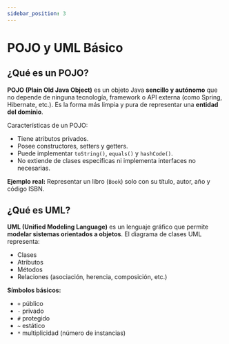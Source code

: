 ```yaml
---
sidebar_position: 3
---
```


# POJO y UML Básico

## ¿Qué es un POJO?

**POJO (Plain Old Java Object)** es un objeto Java **sencillo y autónomo** que no depende de ninguna tecnología, framework o API externa (como Spring, Hibernate, etc.). Es la forma más limpia y pura de representar una **entidad del dominio**.

Características de un POJO:

- Tiene atributos privados.
- Posee constructores, setters y getters.
- Puede implementar `toString()`, `equals()` y `hashCode()`.
- No extiende de clases específicas ni implementa interfaces no necesarias.

**Ejemplo real:** Representar un libro (`Book`) solo con su título, autor, año y código ISBN.

## ¿Qué es UML?

**UML (Unified Modeling Language)** es un lenguaje gráfico que permite **modelar sistemas orientados a objetos**. El diagrama de clases UML representa:

- Clases
- Atributos
- Métodos
- Relaciones (asociación, herencia, composición, etc.)

**Símbolos básicos:**

- `+` público
- `-` privado
- `#` protegido
- `~` estático
- `*` multiplicidad (número de instancias)
